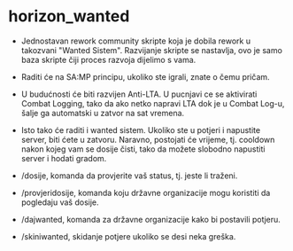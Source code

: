# horizon_wanted

- Jednostavan rework community skripte koja je dobila rework u takozvani "Wanted Sistem". Razvijanje skripte se nastavlja, ovo je samo baza skripte čiji proces razvoja dijelimo s vama.
- Raditi će na SA:MP principu, ukoliko ste igrali, znate o čemu pričam. 
- U budućnosti će biti razvijen Anti-LTA. U pucnjavi ce se aktivirati Combat Logging, tako da ako netko napravi LTA dok je u Combat Log-u, šalje ga automatski u zatvor na sat vremena. 
- Isto tako će raditi i wanted sistem. Ukoliko ste u potjeri i napustite server, biti ćete u zatvoru. Naravno, postojati će vrijeme, tj. cooldown nakon kojeg vam se dosije čisti, tako da možete slobodno napustiti server i hodati gradom.

- /dosije, komanda da provjerite vaš status, tj. jeste li traženi.
- /provjeridosije, komanda koju državne organizacije mogu koristiti da pogledaju vaš dosije.
- /dajwanted, komanda za državne organizacije kako bi postavili potjeru.
- /skiniwanted, skidanje potjere ukoliko se desi neka greška.
